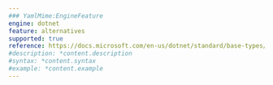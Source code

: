 ```yaml
---
### YamlMime:EngineFeature
engine: dotnet
feature: alternatives
supported: true
reference: https://docs.microsoft.com/en-us/dotnet/standard/base-types/alternation-constructs-in-regular-expressions#Either_Or
#description: *content.description
#syntax: *content.syntax
#example: *content.example
---
```

